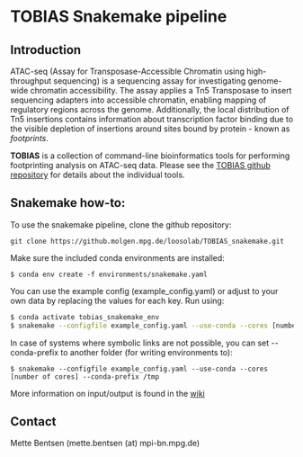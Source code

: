 TOBIAS Snakemake pipeline
=======================================

Introduction 
------------

ATAC-seq (Assay for Transposase-Accessible Chromatin using high-throughput sequencing) is a sequencing assay for investigating genome-wide chromatin accessibility. The assay applies a Tn5 Transposase to insert sequencing adapters into accessible chromatin, enabling mapping of regulatory regions across the genome. Additionally, the local distribution of Tn5 insertions contains information about transcription factor binding due to the visible depletion of insertions around sites bound by protein - known as _footprints_. 

**TOBIAS** is a collection of command-line bioinformatics tools for performing footprinting analysis on ATAC-seq data. Please see the [TOBIAS github repository](https://github.com/loosolab/TOBIAS/) for details about the individual tools.

Snakemake how-to:
-----------------

To use the snakemake pipeline, clone the github repository:
```
git clone https://github.molgen.mpg.de/loosolab/TOBIAS_snakemake.git
```

Make sure the included conda environments are installed:
```
$ conda env create -f environments/snakemake.yaml
```

You can use the example config (example_config.yaml) or adjust to your own data by replacing the values for each key. Run using:
```bash
$ conda activate tobias_snakemake_env
$ snakemake --configfile example_config.yaml --use-conda --cores [number of cores]
```
In case of systems where symbolic links are not possible, you can set --conda-prefix to another folder (for writing environments to):
```
$ snakemake --configfile example_config.yaml --use-conda --cores [number of cores] --conda-prefix /tmp 
```

More information on input/output is found in the [wiki](https://github.molgen.mpg.de/loosolab/TOBIAS_snakemake/wiki)

Contact
------------
Mette Bentsen (mette.bentsen (at) mpi-bn.mpg.de)
